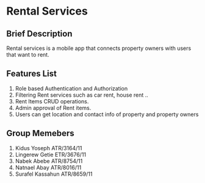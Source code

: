 # Rental Services
## Brief Description
Rental services is a mobile app that connects property owners with users that want to rent.

## Features List
1. Role based Authentication and Authorization
2. Filtering Rent services such as car rent, house rent ..
3. Rent Items CRUD operations.
4. Admin approval of Rent items.
5. Users can get location and contact info of property and property owners

## Group Memebers
1. Kidus Yoseph           ATR/3164/11
2. Lingerew Getie        ETR/3676/11 
3. Nabek Abebe           ATR/8754/11
4. Natnael Abay           ATR/8016/11
5. Surafel Kassahun     ATR/8659/11


